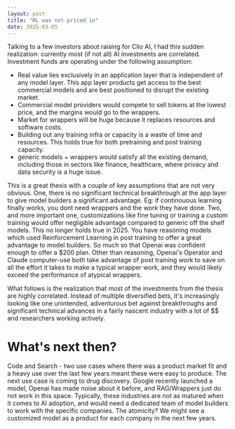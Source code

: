 ```yaml
---
layout: post
title: "RL was not priced in"
date: 2025-03-05
---
```

Talking to a few investors about raising for Clio AI, I had this sudden realization: currently most (if not all) AI investments are correlated. Investment funds are operating under the following assumption: 

- Real value lies exclusively in an application layer that is independent of any model layer. This app layer products get access to the best commercial models and are best positioned to disrupt the existing market. 
- Commercial model providers would compete to sell tokens at the lowest price, and the margins would go to the wrappers. 
- Market for wrappers will be huge because it replaces resources and software costs.
- Building out any training infra or capacity is a waste of time and resources. This holds true for both pretraining and post training capacity. 
- generic models + wrappers would satisfy all the existing demand, including those in sectors like finance, healthcare, where privacy and data security is a huge issue. 

This is a great thesis with a couple of key assumptions that are not very obvious. One, there is no significant technical breakthrough at the app layer to give model builders a significant advantage. Eg: if continouous learning finally works, you dont need wrappers and the work they have done. Two, and more important one, customizations like fine tuning or training a custom training would offer negligible advantage compared to generic off the shelf models. This no longer holds true in 2025. You have reasoning models which used Reinforcement Learning in post training to offer a great advantage to model builders. So much so that Openai was confident enough to offer a $200 plan. Other than reasoning, Openai's Operator and Claude computer-use both take advantage of post training work to save on all the effort it takes to make a typical wrapper work, and they would likely exceed the performance of atypical wrappers. 

What follows is the realization that most of the investments from the thesis are highly correlated. Instead of multiple diversified bets, it's increasingly looking like one unintended, adventurous bet against breakthroughs and significant technical advances in a fairly nascent industry with a lot of $$ and researchers working actively.  

# What's next then?
Code and Search - two use cases where there was a product market fit and a heavy use over the last few years meant these were easy to produce. The next use case is coming to drug discovery. Google recently launched a model, Openai has made noise about it before, and RAG/Wrappers just do not work in this space. Typically, these industries are not as matured when it comes to AI adoption, and would need a dedicated team of model builders to work with the specific companies. The atomicity? We might see a customized model as a product for each company in the next few years. 
